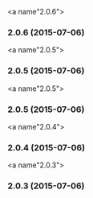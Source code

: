 <a name"2.0.6"></a>
### 2.0.6 (2015-07-06)


<a name"2.0.5"></a>
### 2.0.5 (2015-07-06)


<a name"2.0.5"></a>
### 2.0.5 (2015-07-06)


<a name"2.0.4"></a>
### 2.0.4 (2015-07-06)


<a name"2.0.3"></a>
### 2.0.3 (2015-07-06)
